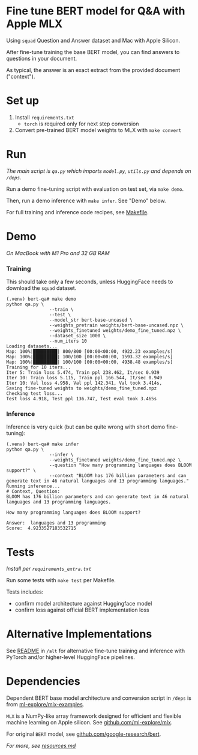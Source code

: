 # Fine tune BERT model for Q&A with Apple MLX

Using `squad` Question and Answer dataset and Mac with Apple Silicon.

After fine-tune training the base BERT model, you can find answers to questions
in your document.

As typical, the answer is an exact extract from the provided document ("context").

# Set up

1. Install `requirements.txt`
    * `torch` is required only for next step conversion
1. Convert pre-trained BERT model weights to MLX with `make convert`

# Run

_The main script is `qa.py` which imports `model.py`, `utils.py` and depends on
`/deps`._

Run a demo fine-tuning script with evaluation on test set, via `make demo`.

Then, run a demo inference with `make infer`. See "Demo" below.

For full training and inference code recipes, see [Makefile](Makefile).

# Demo

_On MacBook with M1 Pro and 32 GB RAM_

### Training

This should take only a few seconds, unless HuggingFace needs to download the
`squad` dataset.

```
(.venv) bert-qa# make demo
python qa.py \
                --train \
                --test \
                --model_str bert-base-uncased \
                --weights_pretrain weights/bert-base-uncased.npz \
                --weights_finetuned weights/demo_fine_tuned.npz \
                --dataset_size 1000 \
                --num_iters 10
Loading datasets...
Map: 100%|█████████| 800/800 [00:00<00:00, 4922.23 examples/s]
Map: 100%|█████████| 100/100 [00:00<00:00, 1593.32 examples/s]
Map: 100%|█████████| 100/100 [00:00<00:00, 4938.48 examples/s]
Training for 10 iters...
Iter 5: Train loss 5.474, Train ppl 238.462, It/sec 0.939
Iter 10: Train loss 5.115, Train ppl 166.544, It/sec 0.949
Iter 10: Val loss 4.958, Val ppl 142.341, Val took 3.414s, 
Saving fine-tuned weights to weights/demo_fine_tuned.npz
Checking test loss...
Test loss 4.918, Test ppl 136.747, Test eval took 3.465s
```

### Inference

Inference is very quick (but can be quite wrong with short demo fine-tuning):

```
(.venv) bert-qa# make infer
python qa.py \
                --infer \
                --weights_finetuned weights/demo_fine_tuned.npz \
                --question "How many programming languages does BLOOM support?" \
                --context "BLOOM has 176 billion parameters and can generate text in 46 natural languages and 13 programming languages."
Running inference...
# Context, Question:
BLOOM has 176 billion parameters and can generate text in 46 natural languages and 13 programming languages.

How many programming languages does BLOOM support? 

Answer:  languages and 13 programming
Score:  4.9233527183532715 
```


# Tests

_Install per `requirements_extra.txt`_

Run some tests with `make test` per Makefile.

Tests includes:

  * confirm model architecture against Huggingface model
  * confirm loss against official BERT implementation loss

# Alternative Implementations

See [README](alt/README.md) in `/alt` for alternative fine-tune training and
inference with PyTorch and/or higher-level HuggingFace pipelines.

# Dependencies

Dependent BERT base model architecture and conversion script in `/deps` is from
[ml-explore/mlx-examples](https://github.com/ml-explore/mlx-examples/tree/main/bert).

`MLX` is a NumPy-like array framework designed for efficient and flexible
machine learning on Apple silicon. See
[github.com/ml-explore/mlx](https://github.com/ml-explore/mlx).

For original `BERT` model, see
[github.com/google-research/bert](https://github.com/google-research/bert).

_For more, see [resources.md](resources.md)_
